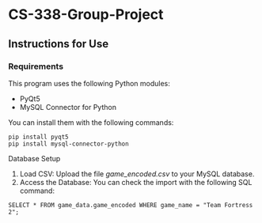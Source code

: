 # CS-338-Group-Project

## Instructions for Use

### Requirements

This program uses the following Python modules:
- PyQt5
- MySQL Connector for Python

You can install them with the following commands:
```
pip install pyqt5
pip install mysql-connector-python
```
Database Setup
1. Load CSV:
  Upload the file *game_encoded.csv* to your MySQL database.
2. Access the Database:
  You can check the import with the following SQL command:
```
SELECT * FROM game_data.game_encoded WHERE game_name = "Team Fortress 2";
```
